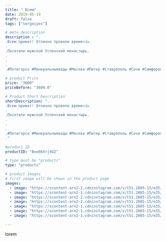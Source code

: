 ```yaml
---
title: " Всем"
date: 2019-05-19
draft: false
tags: ["sergeiyes"]

# meta description
description : ".
.Всем привет! Отлично провели время🔥👍.
.
.Посетили мужской Успенский монастырь.
.
.
.
.#Пятигорск #Минеральныеводы #Москва #Питер #Ставрополь #Сочи #Симферопо"

# product Price
price: "3000"
priceBefore: "3600.0"

# Product Short Description
shortDescription: ".
.Всем привет! Отлично провели время🔥👍.
.
.Посетили мужской Успенский монастырь.
.
.
.
.#Пятигорск #Минеральныеводы #Москва #Питер #Ставрополь #Сочи #Симферополь #Севастополь #УФО #Анапа #Краснодар #Екатеринбург #Челябинск #Ессентуки #Железноводск #Кисловодск #бизнес #Ростовнадону #gruppazahvata #крым #sergeystar  #бахчисарай
."

#product ID
productID: "Bxo66Xrj4GZ"

# type must be "products"
type: "products"

# product Images
# first image will be shown in the product page
images:
  - image: "https://scontent-arn2-2.cdninstagram.com/v/t51.2885-15/e35/59674645_601796686998296_1503532552896567016_n.jpg?tp=1&_nc_ht=scontent-arn2-2.cdninstagram.com&_nc_cat=108&_nc_ohc=JKnZDEo57aQAX8XPr5y&ccb=7-4&oh=3d95d4218526e4e0a51fc8c5408f0f50&oe=60839834&_nc_sid=83d603&ig_cache_key=MjA0NzE0NTExMjQ2MzI2OTQyNQ%3D%3D.2-ccb7-4"
  - image: "https://scontent-arn2-1.cdninstagram.com/v/t51.2885-15/e35/59306371_1106366479547394_636687286771560290_n.jpg?tp=1&_nc_ht=scontent-arn2-1.cdninstagram.com&_nc_cat=106&_nc_ohc=r0U2NqiznfoAX-AbvA4&ccb=7-4&oh=17d50b6716198f3f4d1d78f5d53f82f3&oe=6085A811&_nc_sid=83d603&ig_cache_key=MjA0NzE0NTExMjQ3MTc2Njg5MQ%3D%3D.2-ccb7-4"
  - image: "https://scontent-arn2-2.cdninstagram.com/v/t51.2885-15/e35/59330353_363535244295677_752389313273005787_n.jpg?tp=1&_nc_ht=scontent-arn2-2.cdninstagram.com&_nc_cat=105&_nc_ohc=A2ulUuLSIXEAX9VUkx8&ccb=7-4&oh=d5d0050f32e11514a50d8b276a906fbe&oe=608296D0&_nc_sid=83d603&ig_cache_key=MjA0NzE0NTExMjQ1NDg5OTg5OQ%3D%3D.2-ccb7-4"
  - image: "https://scontent-arn2-2.cdninstagram.com/v/t51.2885-15/e35/59820375_2377867229205320_728049119799595534_n.jpg?se=8&tp=1&_nc_ht=scontent-arn2-2.cdninstagram.com&_nc_cat=108&_nc_ohc=MD11wcNUsJUAX-2ioho&ccb=7-4&oh=b28cae34835cea03328384479f4baa7c&oe=6084BFAE&_nc_sid=83d603&ig_cache_key=MjA0NzE0NTExMjQ0NjQ4OTM0NQ%3D%3D.2-ccb7-4"
  - image: "https://scontent-arn2-1.cdninstagram.com/v/t51.2885-15/e35/59462006_2378120788947295_1012433400785461163_n.jpg?se=8&tp=1&_nc_ht=scontent-arn2-1.cdninstagram.com&_nc_cat=107&_nc_ohc=5k_FEFJA-WkAX_divPB&ccb=7-4&oh=6ff3625d5b557d8c233d5976c769c62b&oe=6082B51A&_nc_sid=83d603&ig_cache_key=MjA0NzE0NTExMjQzODI1NjY4Nw%3D%3D.2-ccb7-4"
  - image: "https://scontent-arn2-1.cdninstagram.com/v/t51.2885-15/e35/61209614_349576759242271_8832669528603362035_n.jpg?se=8&tp=1&_nc_ht=scontent-arn2-1.cdninstagram.com&_nc_cat=107&_nc_ohc=hR1OilsHRksAX-jBNS3&ccb=7-4&oh=b4cabe197d0c990ae40f5333fb3c089f&oe=60857C70&_nc_sid=83d603&ig_cache_key=MjA0NzE0NTExMjQ4MDAxNjQ1Nw%3D%3D.2-ccb7-4"
  - image: "https://scontent-arn2-1.cdninstagram.com/v/t51.2885-15/e35/59841404_2156925294344362_5327562120428274986_n.jpg?se=8&tp=1&_nc_ht=scontent-arn2-1.cdninstagram.com&_nc_cat=110&_nc_ohc=HQ7Zi7F5yhMAX9oEyYC&ccb=7-4&oh=1970d8a5e8c44de6ebe353afb0e0c290&oe=6084671A&_nc_sid=83d603&ig_cache_key=MjA0NzE0NTExMjQ4MDIxNTcxMg%3D%3D.2-ccb7-4"

---
```

lorem
